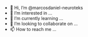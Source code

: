 - 👋 Hi, I’m @marcosdaniel-neuroteks
- 👀 I’m interested in ...
- 🌱 I’m currently learning ...
- 💞️ I’m looking to collaborate on ...
- 📫 How to reach me ...

<!---
marcosdaniel-neuroteks/marcosdaniel-neuroteks is a ✨ special ✨ repository because its `README.md` (this file) appears on your GitHub profile.
You can click the Preview link to take a look at your changes.
--->
